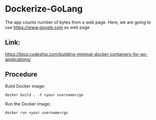 # Dockerize-GoLang

The app counts number of bytes from a web page.
Here, we are going to use https://www.google.com as web page


## Link:
https://blog.codeship.com/building-minimal-docker-containers-for-go-applications/

## Procedure

Build Docker image:
```
docker build . -t <your username>/go
```

Run the Docker image:
```
docker run <your username>/go
```
